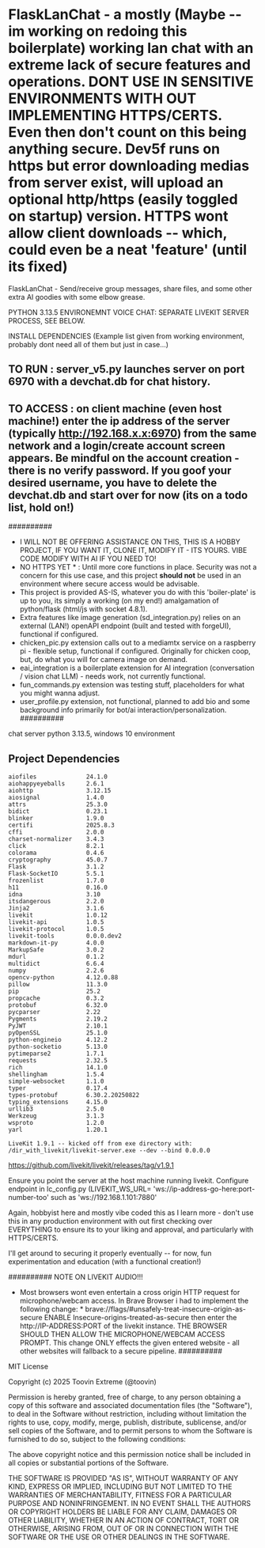 # FlaskLanChat - a mostly (Maybe -- im working on redoing this boilerplate) working lan chat with an extreme lack of secure features and operations. DONT USE IN SENSITIVE ENVIRONMENTS WITH OUT IMPLEMENTING HTTPS/CERTS. Even then don't count on this being anything secure. Dev5f runs on https but error downloading medias from server exist, will upload an optional http/https (easily toggled on startup) version. HTTPS wont allow client downloads -- which, could even be a neat 'feature' (until its fixed)
FlaskLanChat - Send/receive  group messages, share files, and some other extra AI goodies with some elbow grease. 


PYTHON 3.13.5 ENVIRONEMNT
VOICE CHAT: SEPARATE LIVEKIT SERVER PROCESS, SEE BELOW. 

INSTALL DEPENDENCIES (Example list given from working environment, probably dont need all of them but just in case...)
## TO RUN : server_v5.py launches server on port 6970 with a devchat.db for chat history. 
## TO ACCESS : on client machine (even host machine!) enter the ip address of the server (typically http://192.168.x.x:6970) from the same network and a login/create account screen appears. Be mindful on the account creation - there is no verify password. If you goof your desired username, you have to delete the devchat.db and start over for now (its on a todo list, hold on!)
##########

* I WILL NOT BE OFFERING ASSISTANCE ON THIS, THIS IS A HOBBY PROJECT, IF YOU WANT IT, CLONE IT, MODIFY IT - ITS YOURS. VIBE CODE MODIFY WITH AI IF YOU NEED TO!
* NO HTTPS YET * : Until more core functions in place. Security was not a concern for this use case, and this project **should not** be used in an environment where secure access would be advisable.  
* This project is provided AS-IS, whatever you do with this 'boiler-plate' is up to you, its simply a working (on my end!) amalgamation of python/flask (html/js with socket 4.8.1).  
* Extra features like image generation (sd_integration.py) relies on an external (LAN!) openAPI endpoint (built and tested with forgeUI), functional if configured. 
* chicken_pic.py extension calls out to a mediamtx service on a raspberry pi - flexible setup, functional if configured. Originally for chicken coop, but, do what you will for camera image on demand. 
* eai_integration is a boilerplate extension for AI integration (conversation / vision chat LLM) - needs work, not currently functional. 
* fun_commands.py extension was testing stuff, placeholders for what you might wanna adjust. 
* user_profile.py extension, not functional, planned to add bio and some background info primarily for bot/ai interaction/personalization. 
##########


chat server python 3.13.5, windows 10 environment

## Project Dependencies

```plaintext
aiofiles              24.1.0
aiohappyeyeballs      2.6.1
aiohttp               3.12.15
aiosignal             1.4.0
attrs                 25.3.0
bidict                0.23.1
blinker               1.9.0
certifi               2025.8.3
cffi                  2.0.0
charset-normalizer    3.4.3
click                 8.2.1
colorama              0.4.6
cryptography          45.0.7
Flask                 3.1.2
Flask-SocketIO        5.5.1
frozenlist            1.7.0
h11                   0.16.0
idna                  3.10
itsdangerous          2.2.0
Jinja2                3.1.6
livekit               1.0.12
livekit-api           1.0.5
livekit-protocol      1.0.5
livekit-tools         0.0.0.dev2
markdown-it-py        4.0.0
MarkupSafe            3.0.2
mdurl                 0.1.2
multidict             6.6.4
numpy                 2.2.6
opencv-python         4.12.0.88
pillow                11.3.0
pip                   25.2
propcache             0.3.2
protobuf              6.32.0
pycparser             2.22
Pygments              2.19.2
PyJWT                 2.10.1
pyOpenSSL             25.1.0
python-engineio       4.12.2
python-socketio       5.13.0
pytimeparse2          1.7.1
requests              2.32.5
rich                  14.1.0
shellingham           1.5.4
simple-websocket      1.1.0
typer                 0.17.4
types-protobuf        6.30.2.20250822
typing_extensions     4.15.0
urllib3               2.5.0
Werkzeug              3.1.3
wsproto               1.2.0
yarl                  1.20.1

LiveKit 1.9.1 -- kicked off from exe directory with: 
/dir_with_livekit/livekit-server.exe --dev --bind 0.0.0.0
```
https://github.com/livekit/livekit/releases/tag/v1.9.1

Ensure you point the server at the host machine running livekit. 
Configure endpoint in lc_config.py (LIVEKIT_WS_URL= 'ws://ip-address-go-here:port-number-too' such as 'ws://192.168.1.101:7880'

Again, hobbyist here and mostly vibe coded this as I learn more - don't use this in any production environment with out first checking over EVERYTHING to ensure its to your liking and approval, and particularly with HTTPS/CERTS. 

I'll get around to securing it properly eventually -- for now, fun experimentation and education (with a functional creation!)

##########
NOTE ON LIVEKIT AUDIO!!!
* Most browsers wont even entertain a cross origin HTTP request for microphone/webcam access. In Brave Browser i had to implement the following change: *
brave://flags/#unsafely-treat-insecure-origin-as-secure
ENABLE Insecure-origins-treated-as-secure
then enter the http://IP-ADDRESS:PORT of the livekit instance. 
THE BROWSER SHOULD THEN ALLOW THE MICROPHONE/WEBCAM ACCESS PROMPT.
This change ONLY effects the given entered website - all other websites will fallback to a secure pipeline. 
##########



MIT License

Copyright (c) 2025 Toovin Extreme (@toovin)

Permission is hereby granted, free of charge, to any person obtaining a copy
of this software and associated documentation files (the "Software"), to deal
in the Software without restriction, including without limitation the rights
to use, copy, modify, merge, publish, distribute, sublicense, and/or sell
copies of the Software, and to permit persons to whom the Software is
furnished to do so, subject to the following conditions:

The above copyright notice and this permission notice shall be included in all
copies or substantial portions of the Software.

THE SOFTWARE IS PROVIDED "AS IS", WITHOUT WARRANTY OF ANY KIND, EXPRESS OR
IMPLIED, INCLUDING BUT NOT LIMITED TO THE WARRANTIES OF MERCHANTABILITY,
FITNESS FOR A PARTICULAR PURPOSE AND NONINFRINGEMENT. IN NO EVENT SHALL THE
AUTHORS OR COPYRIGHT HOLDERS BE LIABLE FOR ANY CLAIM, DAMAGES OR OTHER
LIABILITY, WHETHER IN AN ACTION OF CONTRACT, TORT OR OTHERWISE, ARISING FROM,
OUT OF OR IN CONNECTION WITH THE SOFTWARE OR THE USE OR OTHER DEALINGS IN THE
SOFTWARE.
